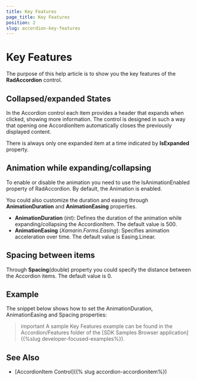 ```yaml
---
title: Key Features
page_title: Key Features
position: 2
slug: accordion-key-features
---
```


# Key Features

The purpose of this help article is to show you the key features of the **RadAccordion** control. 

## Collapsed/expanded States

In the Accordion control each item provides a header that expands when clicked, showing more information. The control is designed in such a way that opening one AccordionItem automatically closes the previously displayed content. 

There is always only one expanded item at a time indicated by **IsExpanded** property.

## Animation while expanding/collapsing

To enable or disable the animation you need to use the IsAnimationEnabled property of RadAccordion. By default, the Animation is enabled.

You could also customize the duration and easing through **AnimationDuration** and **AnimationEasing** properties.

* **AnimationDuration** (*int*): Defines the duration of the animation while expanding/collapsing the AccordionItem. The default value is 500.
* **AnimationEasing** (*Xamarin.Forms.Easing*): Specifies animation acceleration over time. The default value is Easing.Linear.

## Spacing between items

Through **Spacing**(double) property you could specify the distance between the Accordion items. The default value is 0.

## Example

The snippet below shows how to set the AnimationDuration, AnimationEasing and Spacing properties:

<snippet id='accordion-key-features-xaml'/>

>important A sample Key Features example can be found in the Accordion/Features folder of the [SDK Samples Browser application]({%slug developer-focused-examples%}).

## See Also

- [AccordionItem Control]({% slug accordion-accordionitem%})
